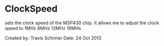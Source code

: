 ClockSpeed
==========

sets the clock speed of the MSP430 chip.
It allows me to adjust the clock speed to 
1MHz
8MHz
12MHz
16MHs




Created by: Travis Schriner
Date: 24 Oct 2013

